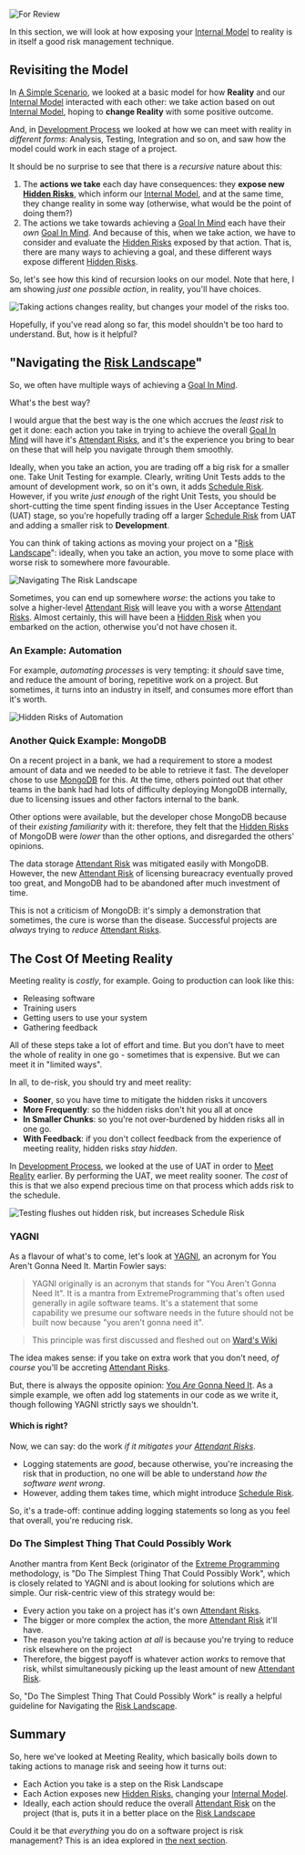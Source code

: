 ![For Review](images/state/for-review.png)

In this section, we will look at how exposing your [Internal Model](Glossary#Internal-Model) to reality is in itself a good risk management technique.

## Revisiting the Model

In [A Simple Scenario](A-Simple-Scenario), we looked at a basic model for how **Reality** and our [Internal Model](Glossary#Internal-Model) interacted with each other:  we take action based on out [Internal Model](Glossary#Internal-Model), hoping to **change Reality** with some positive outcome.

And, in [Development Process](Development-Process) we looked at how we can meet with reality in _different forms_:  Analysis, Testing, Integration and so on, and saw how the model could work in each stage of a project.

It should be no surprise to see that there is a _recursive_ nature about this:  

1.  The **actions we take** each day have consequences:  they **expose new [Hidden Risks](Glossary#hidden-risk)**, which inform our [Internal Model](Glossary#Internal-Model), and at the same time, they change reality in some way (otherwise, what would be the point of doing them?)
2.  The actions we take towards achieving a [Goal In Mind](Glossary#Goal-In-Mind) each have their _own_ [Goal In Mind](Glossary#Goal-In-Mind).  And because of this, when we take action, we have to consider and evaluate the [Hidden Risks](Glossary#hidden-risk) exposed by that action.   That is, there are many ways to achieving a goal, and these different ways expose different [Hidden Risks](Glossary#hidden-risk).

So, let's see how this kind of recursion looks on our model. Note that here, I am showing _just one possible action_, in reality, you'll have choices.

![Taking actions changes reality, but changes your model of the risks too](images/generated/model_vs_reality_2.png).

Hopefully, if you've read along so far, this model shouldn't be too hard to understand.  But, how is it helpful?  

## "Navigating the [Risk Landscape](Risk-Landscape)"

So, we often have multiple ways of achieving a [Goal In Mind](Glossary#Goal-In-Mind).  

What's the best way?  

I would argue that the best way is the one which accrues the _least risk_ to get it done:  each action you take in trying to achieve the overall [Goal In Mind](Glossary#Goal-In-Mind) will have it's [Attendant Risks](Glossary#attendant-risk), and it's the experience you bring to bear on these that will help you navigate through them smoothly.

Ideally, when you take an action, you are trading off a big risk for a smaller one.  Take Unit Testing for example.  Clearly, writing Unit Tests adds to the amount of development work, so on it's own, it adds [Schedule Risk](Scarcity-Risk#schedule-risk).   However, if you write _just enough_ of the right Unit Tests, you should be short-cutting the time spent finding issues in the User Acceptance Testing (UAT) stage, so you're hopefully trading off a larger [Schedule Risk](Scarcity-Risk#schedule-risk) from UAT and adding a smaller risk to **Development**.

You can think of taking actions as moving your project on a "[Risk Landscape](Risk-Landscape)":  ideally, when you take an action, you move to some place with worse risk to somewhere more favourable.

![Navigating The Risk Landscape](images/generated/risk_landscape_1.png)

Sometimes, you can end up somewhere _worse_:  the actions you take to solve a higher-level [Attendant Risk](Glossary#attendant-risk) will leave you with a worse [Attendant Risks](Glossary#attendant-risk).  Almost certainly, this will have been a [Hidden Risk](Glossary#hidden-risk) when you embarked on the action, otherwise you'd not have chosen it.  

### An Example: Automation

For example, _automating processes_ is very tempting: it _should_ save time, and reduce the amount of boring, repetitive work on a project.  But sometimes, it turns into an industry in itself, and consumes more effort than it's worth. 

![Hidden Risks of Automation](images/generated/risk_landscape_2_automating.png)

### Another Quick Example: MongoDB

On a recent project in a bank, we had a requirement to store a modest amount of data and we needed to be able to retrieve it fast.  The developer chose to use [MongoDB](https://www.mongodb.com) for this.  At the time, others pointed out that other teams in the bank had had lots of difficulty deploying MongoDB internally, due to licensing issues and other factors internal to the bank.

Other options were available, but the developer chose MongoDB because of their _existing familiarity_ with it:   therefore, they felt that the [Hidden Risks](Glossary#hidden-risk) of MongoDB were _lower_ than the other options, and disregarded the others' opinions.

The data storage [Attendant Risk](Glossary#attendant-risk) was mitigated easily with MongoDB.  However, the new [Attendant Risk](Glossary#attendant-risk) of licensing bureacracy eventually proved too great, and MongoDB had to be abandoned after much investment of time.

This is not a criticism of MongoDB: it's simply a demonstration that sometimes, the cure is worse than the disease.  Successful projects are _always_ trying to _reduce_ [Attendant Risks](Glossary#attendant-risk).  

## The Cost Of Meeting Reality

Meeting reality is _costly_, for example.  Going to production can look like this:

- Releasing software
- Training users
- Getting users to use your system
- Gathering feedback

All of these steps take a lot of effort and time.   But you don't have to meet the whole of reality in one go - sometimes that is expensive.  But we can meet it in "limited ways".  

In all, to de-risk, you should try and meet reality:

- **Sooner**, so you have time to mitigate the hidden risks it uncovers
- **More Frequently**: so the hidden risks don't hit you all at once
- **In Smaller Chunks**: so you're not over-burdened by hidden risks all in one go.
- **With Feedback**: if you don't collect feedback from the experience of meeting reality, hidden risks _stay hidden_.

In [Development Process](Development-Process), we looked at the use of UAT in order to [Meet Reality](Glossary#Meet-Reality) earlier.  By performing the UAT, we meet reality sooner.  The _cost_ of this is that we also expend precious time on that process which adds risk to the schedule.

![Testing flushes out hidden risk, but increases Schedule Risk](images/generated/meeting_reality_testing.png)

### YAGNI 

As a flavour of what's to come, let's look at [YAGNI](https://www.martinfowler.com/bliki/Yagni.html), an acronym for You Aren't Gonna Need It.   Martin Fowler says:

> YAGNI originally is an acronym that stands for "You Aren't Gonna Need It". It is a mantra from ExtremeProgramming that's often used generally in agile software teams. It's a statement that some capability we presume our software needs in the future should not be built now because "you aren't gonna need it".

> This principle was first discussed and fleshed out on [Ward's Wiki](http://wiki.c2.com/?YouArentGonnaNeedIt)

The idea makes sense:  if you take on extra work that you don't need, _of course_ you'll be accreting [Attendant Risks](Glossary#attendant-risk).

But, there is always the opposite opinion:  [You _Are_ Gonna Need It](http://wiki.c2.com/?YouAreGonnaNeedIt).  As a simple example, we often add log statements in our code as we write it, though following YAGNI strictly says we shouldn't.  

#### Which is right?

Now, we can say:  do the work _if it mitigates your [Attendant Risks](Glossary#attendant-risk)_.  

 - Logging statements are _good_, because otherwise, you're increasing the risk that in production, no one will be able to understand _how the software went wrong_.
 - However, adding them takes time, which might introduce [Schedule Risk](Scarcity-Risk#schedule-risk).
 
So, it's a trade-off: continue adding logging statements so long as you feel that overall, you're reducing risk.

### Do The Simplest Thing That Could Possibly Work

Another mantra from Kent Beck (originator of the [Extreme Programming](https://en.wikipedia.org/wiki/Extreme_programming) methodology, is "Do The Simplest Thing That Could Possibly Work", which is closely related to YAGNI and is about looking for solutions which are simple.  Our risk-centric view of this strategy would be:

- Every action you take on a project has it's own [Attendant Risks](Glossary#attendant-risk).
- The bigger or more complex the action, the more [Attendant Risk](Glossary#attendant-risk) it'll have.
- The reason you're taking action _at all_ is because you're trying to reduce risk elsewhere on the project 
- Therefore, the biggest payoff is whatever action _works_ to remove that risk, whilst simultaneously picking up the least amount of new [Attendant Risk](Glossary#attendant-risk).

So, "Do The Simplest Thing That Could Possibly Work" is really a helpful guideline for Navigating the [Risk Landscape](Risk-Landscape).  

## Summary

So, here we've looked at Meeting Reality, which basically boils down to taking actions to manage risk and seeing how it turns out:

- Each Action you take is a step on the Risk Landscape
- Each Action exposes new [Hidden Risks](Glossary#hidden-risk), changing your [Internal Model](Glossary#Internal-Model).
- Ideally, each action should reduce the overall [Attendant Risk](Glossary#attendant-risk) on the project (that is, puts it in a better place on the [Risk Landscape](Glossary#risk-landscape)

Could it be that _everything_ you do on a software project is risk management? <!-- tweet-end --> This is an idea explored in [the next section](All-Risk-Management).



 